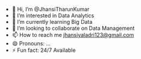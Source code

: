 - 👋 Hi, I’m @JhansiTharunKumar
- 👀 I’m interested in Data Analytics
- 🌱 I’m currently learning Big Data
- 💞️ I’m looking to collaborate on Data Management
- 📫 How to reach me jhansiyaladri123@gmail.com
- 😄 Pronouns: ...
- ⚡ Fun fact: 24/7 Available

<!---
JhansiTharunKumar/JhansiTharunKumar is a ✨ special ✨ repository because its `README.md` (this file) appears on your GitHub profile.
You can click the Preview link to take a look at your changes.
--->
